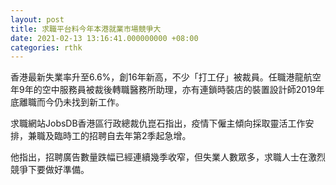 ```yaml
---
layout: post
title: 求職平台料今年本港就業市場競爭大
date: 2021-02-13 13:16:41.000000000 +08:00
categories: rthk
---
```


香港最新失業率升至6.6%，創16年新高，不少「打工仔」被裁員。任職港龍航空年9年的空中服務員被裁後轉職醫務所助理，亦有連鎖時裝店的裝置設計師2019年底離職而今仍未找到新工作。

求職網站JobsDB香港區行政總裁仇崑石指出，疫情下僱主傾向採取靈活工作安排，兼職及臨時工的招聘自去年第2季起急增。

他指出，招聘廣告數量跌幅已經連續幾季收窄，但失業人數眾多，求職人士在激烈競爭下要做好準備。
